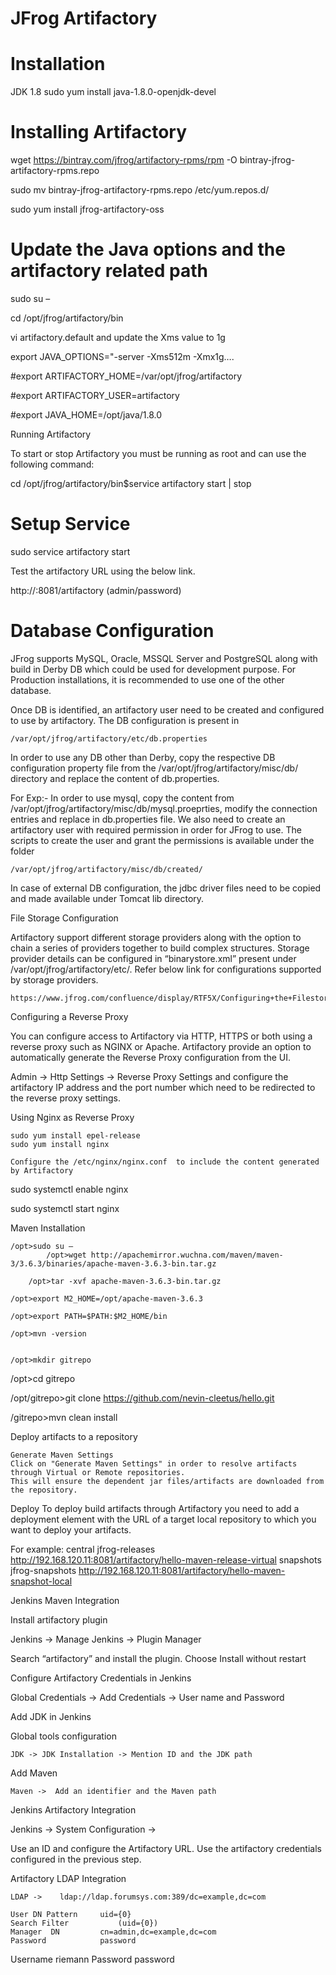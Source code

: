 # JFrog Artifactory

	 
# Installation

JDK 1.8
sudo yum install java-1.8.0-openjdk-devel


# Installing Artifactory

wget https://bintray.com/jfrog/artifactory-rpms/rpm -O bintray-jfrog-artifactory-rpms.repo

sudo mv bintray-jfrog-artifactory-rpms.repo /etc/yum.repos.d/

sudo yum install jfrog-artifactory-oss


# Update the Java options and the artifactory related path

sudo su –

cd /opt/jfrog/artifactory/bin  

vi artifactory.default and update the Xms value to 1g

export JAVA_OPTIONS="-server -Xms512m -Xmx1g…. 

#export ARTIFACTORY_HOME=/var/opt/jfrog/artifactory

#export ARTIFACTORY_USER=artifactory

#export JAVA_HOME=/opt/java/1.8.0

Running Artifactory

To start or stop Artifactory you must be running as root and can use the following command:

cd /opt/jfrog/artifactory/bin$service artifactory start | stop

# Setup Service
sudo service artifactory start
	
Test the artifactory URL using the below link.

http://<ip address>:8081/artifactory (admin/password)




	
	
# Database Configuration

JFrog supports MySQL, Oracle, MSSQL Server and PostgreSQL along with build in Derby DB which could be used for development purpose. For Production installations, it is recommended to use one of the other database.


Once DB is identified, an artifactory user need to be created and configured to use by artifactory. The DB configuration is present in 

	/var/opt/jfrog/artifactory/etc/db.properties

In order to use any DB other than Derby, copy the respective DB configuration property file from the /var/opt/jfrog/artifactory/misc/db/ directory and replace the content of db.properties.


For Exp:-  In order to use mysql, copy the content from /var/opt/jfrog/artifactory/misc/db/mysql.proeprties, modify the connection entries and replace in db.properties file. We also need to create an artifactory user with required permission in order for JFrog to use.  The scripts to create the user and grant the permissions is available under the folder

	/var/opt/jfrog/artifactory/misc/db/created/

In case of external DB configuration, the jdbc driver files need to be copied and made available under Tomcat lib directory. 


File Storage Configuration

Artifactory support different storage providers along with the option to chain a series of providers together to build complex structures. Storage provider details can be configured in “binarystore.xml” present under /var/opt/jfrog/artifactory/etc/.  Refer below link for configurations supported by storage providers.

	https://www.jfrog.com/confluence/display/RTF5X/Configuring+the+Filestore


Configuring a Reverse Proxy

You can configure access to Artifactory via HTTP, HTTPS or both using a reverse proxy such as NGINX or Apache.  Artifactory provide an option to automatically generate the Reverse Proxy configuration from the UI. 
 
Admin -> Http Settings -> Reverse Proxy Settings and configure the artifactory IP address and the port number which need to be redirected to the reverse proxy settings. 




		
	
Using Nginx as Reverse Proxy

	sudo yum install epel-release
	sudo yum install nginx

	Configure the /etc/nginx/nginx.conf  to include the content generated by Artifactory	

sudo systemctl enable nginx

sudo systemctl start nginx


	
Maven Installation

	/opt>sudo su –
            /opt>wget http://apachemirror.wuchna.com/maven/maven-3/3.6.3/binaries/apache-maven-3.6.3-bin.tar.gz

        /opt>tar -xvf apache-maven-3.6.3-bin.tar.gz
	
	/opt>export M2_HOME=/opt/apache-maven-3.6.3
        
	/opt>export PATH=$PATH:$M2_HOME/bin
        
	/opt>mvn -version           
	

	/opt>mkdir gitrepo
/opt>cd gitrepo

/opt/gitrepo>git clone https://github.com/nevin-cleetus/hello.git

/gitrepo>mvn clean install 

		
Deploy artifacts to a repository

	Generate Maven Settings
	Click on "Generate Maven Settings" in order to resolve artifacts through Virtual or Remote repositories.
	This will ensure the dependent jar files/artifacts are downloaded from the repository. 
			
Deploy 
To deploy build artifacts through Artifactory you need to add a deployment element with the URL of a target local repository to which you want to deploy your artifacts. 

For example:
	<distributionManagement>
       		<repository>
         		<id>central</id>
         		<name>jfrog-releases</name>
         		<url>http://192.168.120.11:8081/artifactory/hello-maven-release-virtual</url>
       		</repository>
       		<snapshotRepository>
        		<id>snapshots</id>
        		<name>jfrog-snapshots</name>
        		<url>http://192.168.120.11:8081/artifactory/hello-maven-snapshot-local</url>
       		</snapshotRepository>
    	</distributionManagement>

	



Jenkins Maven Integration
 

Install artifactory plugin

Jenkins -> Manage Jenkins -> Plugin Manager 

Search “artifactory” and install the plugin. Choose Install without restart


Configure Artifactory Credentials in Jenkins

Global Credentials -> Add Credentials -> User name and Password


Add JDK in Jenkins

Global tools configuration

	JDK -> JDK Installation -> Mention ID and the JDK path

Add Maven 

	Maven ->  Add an identifier and the Maven path


Jenkins Artifactory Integration

Jenkins -> System Configuration ->

Use an ID and configure the Artifactory URL.  Use the artifactory credentials configured in the previous step.




Artifactory LDAP Integration

	LDAP ->    ldap://ldap.forumsys.com:389/dc=example,dc=com
	
	User DN Pattern		uid={0}
	Search Filter			(uid={0})	
	Manager  DN			cn=admin,dc=example,dc=com	
	Password			password
	
Username			riemann
	Password			password


